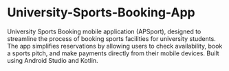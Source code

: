 # University-Sports-Booking-App
University Sports Booking mobile application (APSport), designed to streamline the process of booking sports facilities for university students. The app simplifies reservations by allowing users to check availability, book a sports pitch, and make payments directly from their mobile devices. Built using Android Studio and Kotlin.
